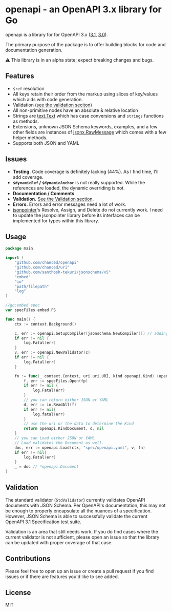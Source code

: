 # openapi - an OpenAPI 3.x library for Go

openapi is a library for for OpenAPI 3.x ([3.1](https://spec.openapis.org/oas/v3.1.0),
[3.0](https://spec.openapis.org/oas/v3.0.3)).

The primary purpose of the package is to offer building blocks for code and
documentation generation.

:warning: This library is in an alpha state; expect breaking changes and bugs.

## Features

-   `$ref` resolution
-   All keys retain their order from the markup using slices of key/values which
    aids with code generation.
-   Validation ([see the validation seciton](#validation))
-   All non-primitive nodes have an absolute & relative location
-   Strings are [text.Text](https://github.com/chanced/caps) which has case
    conversions and `strings` functions as methods.
-   Extensions, unknown JSON Schema keywords, examples, and a few other fields
    are instances of [jsonx.RawMessage](https://github.com/chanced/jsonx) which
    comes with a few helper methods.
-   Supports both JSON and YAML

## Issues

-   **Testing.** Code coverage is definitely lacking (44%). As I find time, I'll
    add coverage.
-   **`$dynamicRef` / `$dynamicAnchor`** is not really supported. While the
    references are loaded, the dynamic overriding is not.
-   **Documentation / Comments**
-   **Validation.** [See the Validation section](#validation).
-   **Errors.** Errors and error messages need a lot of work.
-   [jsonpointer](https://github.com/chanced/jsonpointer)'s Resolve, Assign, and
    Delete do not currently work. I need to update the jsonpointer library
    before its interfaces can be implemented for types within this library.

## Usage

```go
package main

import (
    "github.com/chanced/openapi"
    "github.com/chanced/uri"
    "github.com/santhosh-tekuri/jsonschema/v5"
    "embed"
    "io"
    "path/filepath"
    "log"
)

//go:embed spec
var specFiles embed.FS

func main() {
    ctx := context.Background()

    c, err := openapi.SetupCompiler(jsonschema.NewCompiler()) // adding schema files
    if err != nil {
        log.Fatal(err)
    }
    v, err := openapi.NewValidator(c)
    if err != nil {
        log.Fatal(err)
    }

    fn := func(_ context.Context, uri uri.URI, kind openapi.Kind) (openapi.Kind, []byte, error){
        f, err := specFiles.Open(fp)
        if err != nil {
            log.Fatal(err)
        }
        // you can return either JSON or YAML
        d, err := io.ReadAll(f)
        if err != nil{
            log.fatal(err)
        }
        // use the uri or the data to determine the Kind
        return openapi.KindDocument, d, nil
    }
    // you can Load either JSON or YAML
    // Load validates the Document as well.
    doc, err := openapi.Load(ctx, "spec/openapi.yaml", v, fn)
    if err != nil{
        log.Fatal(err)
    }
    _ = doc // *openapi.Document
}
```

## Validation

The standard validator (`StdValidator`) currently validates OpenAPI documents
with JSON Schema. Per OpenAPI's documentation, this may not be enough to
properly encapsulate all the nuances of a specification. However, JSON Schema is
able to successfully validate the current OpenAPI 3.1 Specification test suite.

Validation is an area that still needs work. If you do find cases where the
current validator is not sufficient, please open an issue so that the library
can be updated with proper coverage of that case.

## Contributions

Please feel free to open up an issue or create a pull request if you find issues
or if there are features you'd like to see added.

## License

MIT
